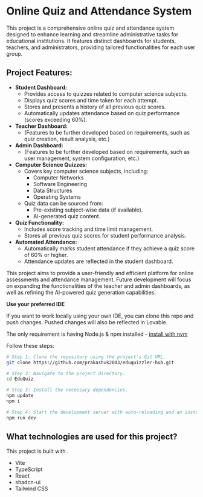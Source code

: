 # Online Quiz and Attendance System

This project is a comprehensive online quiz and attendance system designed to enhance learning and streamline administrative tasks for educational institutions. It features distinct dashboards for students, teachers, and administrators, providing tailored functionalities for each user group.

## Project Features:

* **Student Dashboard:**
    * Provides access to quizzes related to computer science subjects.
    * Displays quiz scores and time taken for each attempt.
    * Stores and presents a history of all previous quiz scores.
    * Automatically updates attendance based on quiz performance (scores exceeding 60%).
* **Teacher Dashboard:**
    * (Features to be further developed based on requirements, such as quiz creation, result analysis, etc.)
* **Admin Dashboard:**
    * (Features to be further developed based on requirements, such as user management, system configuration, etc.)
* **Computer Science Quizzes:**
    * Covers key computer science subjects, including:
        * Computer Networks
        * Software Engineering
        * Data Structures
        * Operating Systems
    * Quiz data can be sourced from:
        * Pre-existing subject-wise data (if available).
        * AI-generated quiz content.
* **Quiz Functionality:**
    * Includes score tracking and time limit management.
    * Stores all previous quiz scores for student performance analysis.
* **Automated Attendance:**
    * Automatically marks student attendance if they achieve a quiz score of 60% or higher.
    * Attendance updates are reflected in the student dashboard.

This project aims to provide a user-friendly and efficient platform for online assessments and attendance management. Future development will focus on expanding the functionalities of the teacher and admin dashboards, as well as refining the AI-powered quiz generation capabilities.


**Use your preferred IDE**

If you want to work locally using your own IDE, you can clone this repo and push changes. Pushed changes will also be reflected in Lovable.

The only requirement is having Node.js & npm installed - [install with nvm](https://github.com/nvm-sh/nvm#installing-and-updating)

Follow these steps:

```sh
# Step 1: Clone the repository using the project's Git URL.
git clone https://github.com/prakashvk2003/eduquizzler-hub.git

# Step 2: Navigate to the project directory.
cd EduQuiz

# Step 3: Install the necessary dependencies.
npm update
npm i

# Step 4: Start the development server with auto-reloading and an instant preview.
npm run dev
```


## What technologies are used for this project?

This project is built with .

- Vite
- TypeScript
- React
- shadcn-ui
- Tailwind CSS

